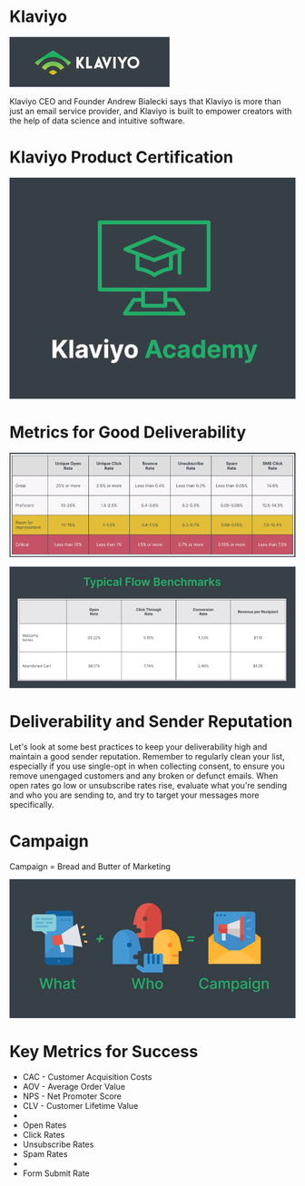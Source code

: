 # Klaviyo

![Klaviyo Logo](klaviyo-logo.png)

Klaviyo CEO and Founder Andrew Bialecki says that Klaviyo is more than just an email service provider, and Klaviyo is built to empower creators with the help of data science and intuitive software. 

# Klaviyo Product Certification

![Klaviyo Academy](klaviyo-academy.png)

# Metrics for Good Deliverability

![Metrics](metrics.png)

![Flow Benchmarks](flow-benchmarks.png)

# Deliverability and Sender Reputation

Let's look at some best practices to keep your deliverability high and maintain a good sender reputation. Remember to regularly clean your list, especially if you use single-opt in when collecting consent, to ensure you remove unengaged customers and any broken or defunct emails. When open rates go low or unsubscribe rates rise, evaluate what you're sending and who you are sending to, and try to target your messages more specifically. 

# Campaign

Campaign =  Bread and Butter of Marketing

![Campaigns](campaign.png)

# Key Metrics for Success

- CAC - Customer Acquisition Costs
- AOV - Average Order Value
- NPS - Net Promoter Score
- CLV - Customer Lifetime Value
- 
- Open Rates
- Click Rates
- Unsubscribe Rates
- Spam Rates
- 
- Form Submit Rate